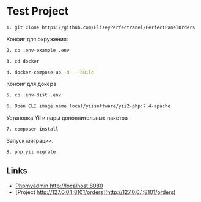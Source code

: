# Test Project

```bash
1. git clone https://github.com/EliseyPerfectPanel/PerfectPanelOrders
```
Конфиг для окружения:
```bash
2. cp .env-example .env
```
```bash
3. cd docker
```
```bash
4. docker-compose up -d  --build
```
Конфиг для докера
```bash
5. cp .env-dist .env
```
```bash
6. Open CLI image name local/yiisoftware/yii2-php:7.4-apache
```
Установка Yii и пары дополнительных пакетов
```bash
7. composer install
```
Запуск миграции.
```bash
8. php yii migrate
```

## Links

- [Phpmyadmin http://localhost:8080](http://localhost:8080)
- [Project http://127.0.0.1:8101/orders](http://127.0.0.1:8101/orders)